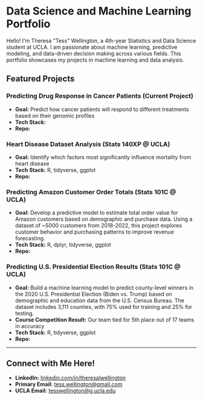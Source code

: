 # Data Science and Machine Learning Portfolio

Hello! I'm Theresa "Tess" Wellington, a 4th-year Statistics and Data Science student at UCLA. I am passionate about machine learning, predictive modeling, and data-driven decision making across various fields. This portfolio showcases my projects in machine learning and data analysis.

## Featured Projects

### Predicting Drug Response in Cancer Patients (Current Project)
- **Goal:** Predict how cancer patients will respond to different treatments based on their genomic profiles
- **Tech Stack:**
- **Repo:**

### Heart Disease Dataset Analysis (Stats 140XP @ UCLA)
- **Goal:** Identify which factors most significantly influence mortality from heart disease
- **Tech Stack:** R, tidyverse, ggplot
- **Repo:**

### Predicting Amazon Customer Order Totals (Stats 101C @ UCLA)
- **Goal:** Develop a predictive model to estimate total order value for Amazon customers based on demographic and purchase data. Using a dataset of ~5000 customers from 2018-2022, this project explores customer behavior and purchasing patterns to improve revenue forecasting. 
- **Tech Stack:** R, dplyr, tidyverse, ggplot
- **Repo:**

### Predicting U.S. Presidential Election Results (Stats 101C @ UCLA)
- **Goal:** Build a machine learning model to predict county-level winners in the 2020 U.S. Presidential Election (Biden vs. Trump) based on demographic and education data from the U.S. Census Bureau. The dataset includes 3,111 counties, with 75% used for training and 25% for testing.
- **Course Competition Result:** Our team tied for 5th place out of 17 teams in accuracy
- **Tech Stack:** R, tidyverse, ggplot
- **Repo:**

---

## Connect with Me Here!
- **LinkedIn:** [linkedin.com/in/theresalwellington](https://www.linkedin.com/in/theresalwellington)
- **Primary Email:** tess.wellington@gmail.com
- **UCLA Email:** tesswellington@g.ucla.edu
